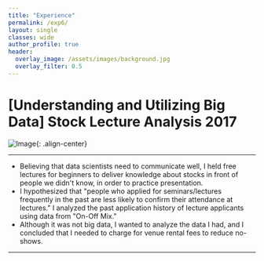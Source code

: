 ```yaml
---  
title: "Experience"
permalink: /exp6/
layout: single
classes: wide
author_profile: true
header:
  overlay_image: /assets/images/background.jpg
  overlay_filter: 0.5
---
```

  

# [Understanding and Utilizing Big Data] Stock Lecture Analysis 2017

![Image](https://haribojun.github.io/assets/images/exp_6.png){: .align-center}


---

- Believing that data scientists need to communicate well, I held free lectures for beginners to deliver knowledge about stocks in front of people we didn't know, in order to practice presentation.
- I hypothesized that "people who applied for seminars/lectures frequently in the past are less likely to confirm their attendance at lectures." I analyzed the past application history of lecture applicants using data from "On-Off Mix."
- Although it was not big data, I wanted to analyze the data I had, and  I concluded that I needed to charge for venue rental fees to reduce no-shows.



---

  




